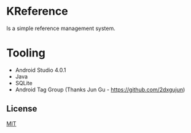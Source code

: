# KReference
Is a simple reference management system.

# Tooling

- Android Studio 4.0.1
- Java
- SQLite
- Android Tag Group (Thanks Jun Gu - https://github.com/2dxgujun)

## License
[MIT](https://choosealicense.com/licenses/mit/)
